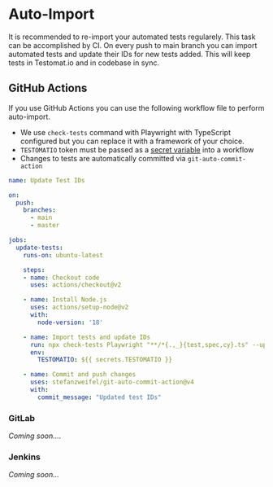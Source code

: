 # Auto-Import

It is recommended to re-import your automated tests regularely. 
This task can be accomplished by CI. On every push to main branch you can import automated tests and update their IDs for new tests added. This will keep tests in Testomat.io and in codebase in sync.

## GitHub Actions

If you use GitHub Actions you can use the following workflow file to perform auto-import. 

* We use `check-tests` command with Playwright with TypeScript configured but you can replace it with a framework of your choice. 
* `TESTOMATIO` token must be passed as a [secret variable](https://docs.github.com/en/actions/security-guides/using-secrets-in-github-actions) into a workflow
* Changes to tests are automatically committed via `git-auto-commit-action`

```yaml
name: Update Test IDs

on:
  push:
    branches:
      - main
      - master

jobs:
  update-tests:
    runs-on: ubuntu-latest

    steps:
    - name: Checkout code
      uses: actions/checkout@v2

    - name: Install Node.js
      uses: actions/setup-node@v2
      with:
        node-version: '18'

    - name: Import tests and update IDs
      run: npx check-tests Playwright "**/*{.,_}{test,spec,cy}.ts" --update-ids --typescript
      env:
        TESTOMATIO: ${{ secrets.TESTOMATIO }}

    - name: Commit and push changes
      uses: stefanzweifel/git-auto-commit-action@v4
      with:
        commit_message: "Updated test IDs"
```

### GitLab

*Coming soon....*

### Jenkins

*Coming soon...*